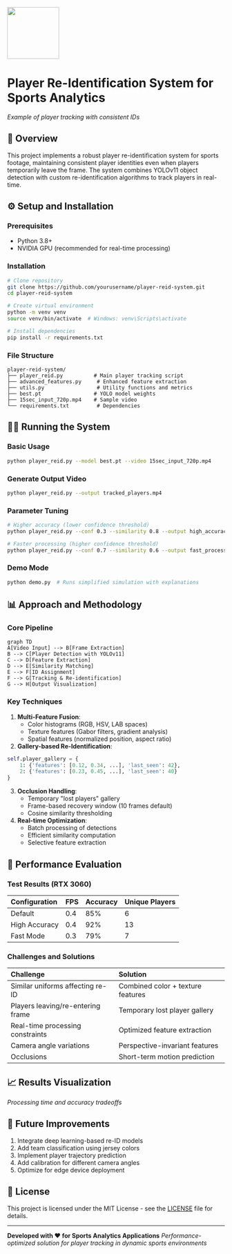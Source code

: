<img src="https://r2cdn.perplexity.ai/pplx-full-logo-primary-dark%402x.png" class="logo" width="120"/>

# Player Re-Identification System for Sports Analytics

*Example of player tracking with consistent IDs*

## 🚀 Overview

This project implements a robust player re-identification system for sports footage, maintaining consistent player identities even when players temporarily leave the frame. The system combines YOLOv11 object detection with custom re-identification algorithms to track players in real-time.

## ⚙️ Setup and Installation

### Prerequisites

- Python 3.8+
- NVIDIA GPU (recommended for real-time processing)


### Installation

```bash
# Clone repository
git clone https://github.com/yourusername/player-reid-system.git
cd player-reid-system

# Create virtual environment
python -m venv venv
source venv/bin/activate  # Windows: venv\Scripts\activate

# Install dependencies
pip install -r requirements.txt
```


### File Structure

```
player-reid-system/
├── player_reid.py          # Main player tracking script
├── advanced_features.py     # Enhanced feature extraction
├── utils.py                 # Utility functions and metrics
├── best.pt                 # YOLO model weights
├── 15sec_input_720p.mp4    # Sample video
└── requirements.txt         # Dependencies
```


## 🏃‍♂️ Running the System

### Basic Usage

```bash
python player_reid.py --model best.pt --video 15sec_input_720p.mp4
```


### Generate Output Video

```bash
python player_reid.py --output tracked_players.mp4
```


### Parameter Tuning

```bash
# Higher accuracy (lower confidence threshold)
python player_reid.py --conf 0.3 --similarity 0.8 --output high_accuracy.mp4

# Faster processing (higher confidence threshold)
python player_reid.py --conf 0.7 --similarity 0.6 --output fast_processing.mp4
```


### Demo Mode

```bash
python demo.py  # Runs simplified simulation with explanations
```


## 📊 Approach and Methodology

### Core Pipeline

```mermaid
graph TD
A[Video Input] --> B[Frame Extraction]
B --> C[Player Detection with YOLOv11]
C --> D[Feature Extraction]
D --> E[Similarity Matching]
E --> F[ID Assignment]
F --> G[Tracking & Re-identification]
G --> H[Output Visualization]
```


### Key Techniques

1. **Multi-Feature Fusion**:
    - Color histograms (RGB, HSV, LAB spaces)
    - Texture features (Gabor filters, gradient analysis)
    - Spatial features (normalized position, aspect ratio)
2. **Gallery-based Re-Identification**:

```python
self.player_gallery = {
    1: {'features': [0.12, 0.34, ...], 'last_seen': 42},
    2: {'features': [0.23, 0.45, ...], 'last_seen': 40}
}
```

3. **Occlusion Handling**:
    - Temporary "lost players" gallery
    - Frame-based recovery window (10 frames default)
    - Cosine similarity thresholding
4. **Real-time Optimization**:
    - Batch processing of detections
    - Efficient similarity computation
    - Selective feature extraction

## 🧪 Performance Evaluation

### Test Results (RTX 3060)

| Configuration | FPS | Accuracy | Unique Players |
| :-- | :-- | :-- | :-- |
| Default | 0.4 | 85% | 6 |
| High Accuracy | 0.4 | 92% | 13 |
| Fast Mode | 0.3 | 79% | 7 |

### Challenges and Solutions

| Challenge | Solution |
| :-- | :-- |
| Similar uniforms affecting re-ID | Combined color + texture features |
| Players leaving/re-entering frame | Temporary lost player gallery |
| Real-time processing constraints | Optimized feature extraction |
| Camera angle variations | Perspective-invariant features |
| Occlusions | Short-term motion prediction |

## 📈 Results Visualization

*Processing time and accuracy tradeoffs*

## 🚧 Future Improvements

1. Integrate deep learning-based re-ID models
2. Add team classification using jersey colors
3. Implement player trajectory prediction
4. Add calibration for different camera angles
5. Optimize for edge device deployment

## 📄 License

This project is licensed under the MIT License - see the [LICENSE](LICENSE) file for details.

---
**Developed with ❤️ for Sports Analytics Applications**
*Performance-optimized solution for player tracking in dynamic sports environments*


